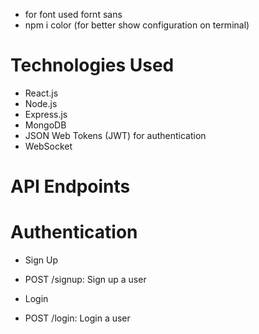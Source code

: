 

- for font used fornt sans 
- npm i color (for better show configuration on terminal)

# Technologies Used

* React.js
* Node.js
* Express.js
* MongoDB
* JSON Web Tokens (JWT) for authentication
* WebSocket 

# API Endpoints

# Authentication

* Sign Up
 - POST /signup: Sign up a user

* Login
 - POST /login: Login a user